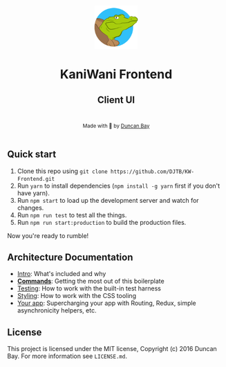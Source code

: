 <div align="center">
  <img src="https://raw.githubusercontent.com/DJTB/KW-Frontend/master/app/shared/assets/img/logo.png" alt="kaniwani logo" width="100px" /><h1><strong>KaniWani Frontend</strong></h1>
  <h2>Client UI</h2>
</div>

<br />

<div align="center">
  <sub>Made with &#128034; by <a href="https://twitter.com/djtbay">Duncan Bay</a></sub>
</div>

<br />

## Quick start

1. Clone this repo using `git clone https://github.com/DJTB/KW-Frontend.git`
2. Run `yarn` to install dependencies (`npm install -g yarn` first if you don't have yarn).
3. Run `npm start` to load up the development server and watch for changes.
4. Run `npm run test` to test all the things.
5. Run `npm run start:production` to build the production files.

Now you're ready to rumble!

## Architecture Documentation

- [Intro](docs/general): What's included and why
- [**Commands**](docs/general/commands.md): Getting the most out of this boilerplate
- [Testing](docs/testing): How to work with the built-in test harness
- [Styling](docs/css): How to work with the CSS tooling
- [Your app](docs/js): Supercharging your app with Routing, Redux, simple
  asynchronicity helpers, etc.
  
## License

This project is licensed under the MIT license, Copyright (c) 2016 Duncan Bay. For more information see `LICENSE.md`.
